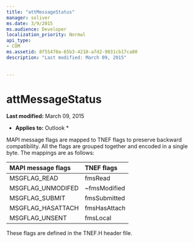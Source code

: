 ```yaml
---
title: "attMessageStatus"
manager: soliver
ms.date: 3/9/2015
ms.audience: Developer
localization_priority: Normal
api_type:
- COM
ms.assetid: 8f55470a-65b3-4210-a7d2-9031cb17ca80
description: "Last modified: March 09, 2015"
 
 
---
```


# attMessageStatus

 **Last modified:** March 09, 2015 
  
 * **Applies to:** Outlook * 
  
MAPI message flags are mapped to TNEF flags to preserve backward compatibility. All the flags are grouped together and encoded in a single byte. The mappings are as follows:
  
|**MAPI message flags**|**TNEF flags**|
|:-----|:-----|
|MSGFLAG_READ  <br/> |fmsRead  <br/> |
|MSGFLAG_UNMODIFED  <br/> |~fmsModified  <br/> |
|MSGFLAG_SUBMIT  <br/> |fmsSubmitted  <br/> |
|MSGFLAG_HASATTACH  <br/> |fmsHasAttach  <br/> |
|MSGFLAG_UNSENT  <br/> |fmsLocal  <br/> |
   
These flags are defined in the TNEF.H header file.
  

